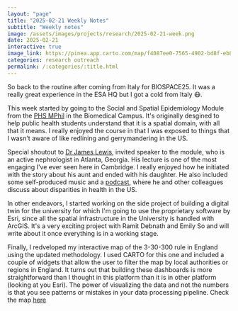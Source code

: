 ```yaml
---
layout: "page"
title: "2025-02-21 Weekly Notes"
subtitle: "Weekly notes"
image: /assets/images/projects/research/2025-02-21-week.png
date: 2025-02-21
interactive: true
image_link: https://pinea.app.carto.com/map/f4087ee0-7565-4902-bd8f-eb8fe30c0b37
categories: research outreach
permalink: /:categories/:title.html
---
```


So back to the routine after coming from Italy for BIOSPACE25. It was a really great experience in the ESA HQ but I got a cold from Italy 😷.

This week started by going to the Social and Spatial Epidemiology Module from the [PHS MPhil](https://www.phs.group.cam.ac.uk/) in the Biomedical Campus. It's originally desgined to help public health students understand that it is a spatial domain, with all that it means. I really enjoyed the course in that I was exposed to things that I wasn't aware of like redlining and gerrymandering in the US.

Special shoutout to [Dr James Lewis](https://health.usnews.com/doctors/james-lewis-291573), invited speaker to the module, who is an active nephrologist in Atlanta, Georgia. His lecture is one of the most engaging I've ever seen here in Cambridge. I really enjoyed how he initiated with the story about his aunt and ended with his daughter. He also included some self-produced music and a [podcast](https://open.spotify.com/show/2WF6X9dxgut9LCgBf1PaO9), where he and other colleagues discuss about disparities in health in the US.

In other endeavors, I started working on the side project of building a digital twin for the university for which I'm going to use the proprietary software by Esri, since all the spatial infrastructure in the University is handled with ArcGIS. It's a very exciting project with Ramit Debnath and Emily So and will write about it once everything is in a working stage.

Finally, I redveloped my interactive map of the 3-30-300 rule in England using the updated methodology. I used CARTO for this one and included a couple of widgets that allow the user to filter the map by local authorities or regions in England. It turns out that building these dashboards is more straightforward than I thought in this platform than it is in other platform (looking at you Esri). The power of visualizing the data and not the numbers is that you see patterns or mistakes in your data processing pipeline. Check the map [here](https://pinea.app.carto.com/map/f4087ee0-7565-4902-bd8f-eb8fe30c0b37)
